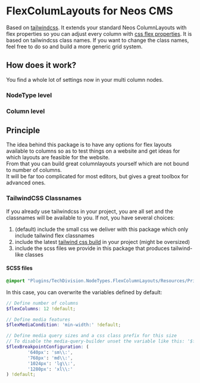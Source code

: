 # FlexColumLayouts for Neos CMS
Based on [tailwindcss](https://tailwindcss.com/).
It extends your standard Neos ColumnLayouts with flex properties so you can adjust every column with [css flex properties](https://css-tricks.com/snippets/css/a-guide-to-flexbox/).
It is based  on tailwindcss class names.
If you want to change the class names, feel free to do so and build a more generic grid system.

## How does it work?
You find a whole lot of settings now in your multi column nodes.
### NodeType level

### Column level 

## Principle
The idea behind this package is to have any options for flex layouts available to columns so as to 
test things on a website and get ideas for which layouts are feasible for the website.  
From that you can build great columnlayouts yourself which are not bound to number of columns.  
It will be far too complicated for most editors, but gives a great toolbox for advanced ones.

### TailwindCSS Classnames
If you already use tailwindcss in your project, you are all set and the classnames will be available to you.
If not, you have several choices:
1. (default) include the small css we deliver with this package which only include tailwind flex classnames 
2. include the latest [tailwind css build](https://tailwindcss.com/docs/installation) in your project (might be oversized)
3. include the scss files we provide in this package that produces tailwind-like classes



#### SCSS files

```scss
@import "Plugins/TechDivision.NodeTypes.FlexColumnLayouts/Resources/Private/Scss/FlexColumnLayout";
```

In this case, you can overwrite the variables defined by default:

```scss
// Define number of columns
$flexColumns: 12 !default;

// Define media features
$flexMediaCondition: 'min-width:' !default;

// Define media query sizes and a css class prefix for this size
// To disable the media-query-builder unset the variable like this: '$flexBreakpointConfiguration: null;'
$flexBreakpointConfiguration: (
        '640px': 'sm\\:',
        '768px': 'md\\:',
        '1024px': 'lg\\:',
        '1280px': 'xl\\:'
) !default;
```
